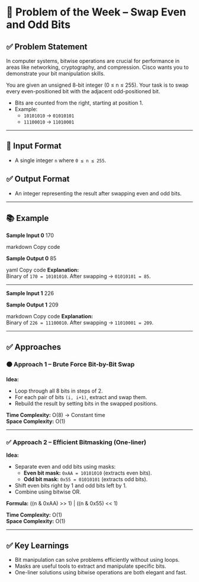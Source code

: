 # 📘 Problem of the Week – Swap Even and Odd Bits

## ✅ Problem Statement
In computer systems, bitwise operations are crucial for performance in areas like networking, cryptography, and compression. Cisco wants you to demonstrate your bit manipulation skills.

You are given an unsigned 8-bit integer (0 ≤ n ≤ 255). Your task is to swap every even-positioned bit with the adjacent odd-positioned bit.

- Bits are counted from the right, starting at position 1.
- Example:
    - `10101010` → `01010101`
    - `11100010` → `11010001`

---

## 🔢 Input Format
- A single integer `n` where `0 ≤ n ≤ 255`.

## ✅ Output Format
- An integer representing the result after swapping even and odd bits.

---

## 📚 Example

**Sample Input 0**
170

markdown
Copy code

**Sample Output 0**
85

yaml
Copy code
**Explanation:**  
Binary of `170 = 10101010`. After swapping → `01010101 = 85`.

---

**Sample Input 1**
226



**Sample Output 1**
209

markdown
Copy code
**Explanation:**  
Binary of `226 = 11100010`. After swapping → `11010001 = 209`.

---

## ✅ Approaches

### 🟠 Approach 1 – Brute Force Bit-by-Bit Swap

**Idea:**
- Loop through all 8 bits in steps of 2.
- For each pair of bits `(i, i+1)`, extract and swap them.
- Rebuild the result by setting bits in the swapped positions.

**Time Complexity:** O(8) → Constant time  
**Space Complexity:** O(1)

---

### ✅ Approach 2 – Efficient Bitmasking (One-liner)

**Idea:**
- Separate even and odd bits using masks:
    - **Even bit mask:** `0xAA = 10101010` (extracts even bits).
    - **Odd bit mask:** `0x55 = 01010101` (extracts odd bits).
- Shift even bits right by 1 and odd bits left by 1.
- Combine using bitwise OR.

**Formula:**
((n & 0xAA) >> 1) | ((n & 0x55) << 1)



**Time Complexity:** O(1)  
**Space Complexity:** O(1)

---

## ✅ Key Learnings

- Bit manipulation can solve problems efficiently without using loops.
- Masks are useful tools to extract and manipulate specific bits.
- One-liner solutions using bitwise operations are both elegant and fast.
